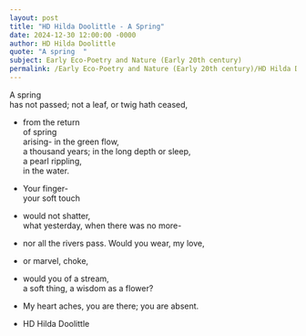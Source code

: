 ```yaml
---
layout: post
title: "HD Hilda Doolittle - A Spring"
date: 2024-12-30 12:00:00 -0000
author: HD Hilda Doolittle
quote: "A spring  "
subject: Early Eco-Poetry and Nature (Early 20th century)
permalink: /Early Eco-Poetry and Nature (Early 20th century)/HD Hilda Doolittle/HD Hilda Doolittle - A Spring
---
```


A spring  
has not passed; 
not a leaf,
or twig hath ceased,  
- from the return  
of spring  
arising- 
in the green flow,  
a thousand years;
in the long depth
or sleep,  
a pearl rippling,  
in the water.
- Your finger-  
your soft touch  
- would not shatter,  
what yesterday, when there was no more- 
- nor all the  rivers pass. 
Would you wear, my love, 
- or marvel, choke,  
- would you of a stream,  
a soft thing, a wisdom as a flower? 
- My heart aches, 
you are there; 
you are absent.

- HD Hilda Doolittle
